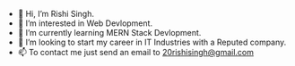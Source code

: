 - 👋 Hi, I’m Rishi Singh.
- 👀 I’m interested in Web Devlopment.
- 🌱 I’m currently learning MERN Stack Devlopment.
- 💞️ I’m looking to start my career in IT Industries with a Reputed company.
- 📫 To contact me just send an email to 20rishisingh@gmail.com

<!---
20Rishisingh/20Rishisingh is a ✨ special ✨ repository because its `README.md` (this file) appears on your GitHub profile.
You can click the Preview link to take a look at your changes.
--->
